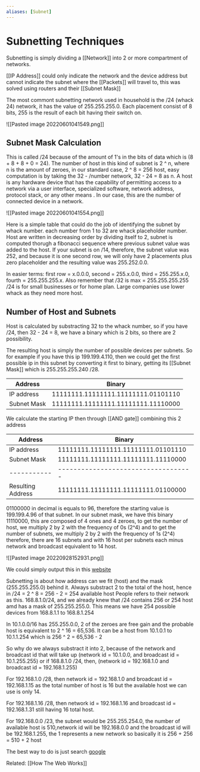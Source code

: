 ```yaml
---
aliases: [Subnet]
---
```

# Subnetting Techniques
Subnetting is simply dividing a [[Network]] into 2 or more compartment of networks. 

[[IP Address]] could only indicate the network and the device address but cannot indicate the subnet where the [[Packets]] will travel to, this was solved using routers and their [[Subnet Mask]]

The most commont subnetting network used in household is the /24 (whack 24) network, it has the value of 255.255.255.0. Each placement consist of 8 bits, 255 is the result of each bit having their switch on. 

![[Pasted image 20220601041549.png]]

## Subnet Mask Calculation
This is called /24 because of the amount of 1's in the bits of data which is (8 + 8 + 8 + 0 = 24). The number of host in this kind of subnet is 2 ^ n, where n is the amount of zeroes, in our standard case, 2 ^ 8 = 256 host, easy computation is by taking the 32  -  /number network, 32 - 24 = 8  as n. A host is any hardware device that has the capability of permitting access to a network via a user interface, specialized software, network address, protocol stack, or any other means . In our case, this are the number of connected device in a network.

![[Pasted image 20220601041554.png]]

Here is a simple table that could do the job of identifying the subnet by whack number. each number from 1 to 32 are whack placeholder number. Host are written in decreasing order by dividing itself to 2, subnet is computed thorugh a fibonacci sequence where previous subnet value was added to the host. If your subnet is on /14, therefore, the subnet value was 252, and because it is one second row, we will only have 2 placements plus zero placeholder and the resulting value was 255.252.0.0. 

In easier terms: first row = x.0.0.0, second = 255.x.0.0, third = 255.255.x.0, fourth = 255.255.255.x. Also remember that /32 is max = 255.255.255.255
/24 is for small businesses or for home plan. Large companies use lower whack as they need more host. 

## Number of Host and Subnets
Host is calculated by substracting 32 to the whack number, so if you have /24, then 32 - 24 = 8, we have a binary which is 2 bits, so there are 2 possibility.

The resulting host is simply the number of possible devices per subnets. So for example if you have this ip 199.199.4.110, then we could get the first possible ip in this subnet by converting it first to binary, getting its [[Subnet Mask]] which is 255.255.255.240 /28. 

| Address     | Binary                              |
| ----------- | ----------------------------------- |
| IP address  | 11111111.11111111.11111111.01101110 |
| Subnet Mask | 11111111.11111111.11111111.11110000 |

We calculate the starting IP then through [[AND gate]] combining this 2 address

| Address           | Binary                              |
| ----------------- | ----------------------------------- |
| IP address        | 11111111.11111111.11111111.01101110 |
| Subnet Mask       | 11111111.11111111.11111111.11110000 |
| -----------       | ----------------------------------- |
| Resulting Address | 11111111.11111111.11111111.01100000 |

01100000 in decimal is equals to 96, therefore the starting value is 199.199.4.96 of that subnet. 
In our subnet mask, we have this binary 11110000, this are composed of 4 ones and 4 zeroes, to get the number of host, we multiply 2 by 2 with the frequency of 0s (2^4) and to get the number of subnets, we multiply 2 by 2 with the frequency of 1s (2^4) therefore, there are 16 subnets and with 16 host per subnets each minus network and broadcast equivalent to 14 host. 

![[Pasted image 20220928152931.png]]

We could simply output this in this [website](https://www.calculator.net/ip-subnet-calculator.html?cclass=any&csubnet=28&cip=199.199.4.110&ctype=ipv4&printit=0&x=115&y=17)

Subnetting is about how address can we fit (host) and the mask (255.255.255.0) behind it.
Always substract 2 to the total of the host, hence in /24 = 2 ^ 8 = 256 - 2 = 254 available host
People refers to their network as this. 168.8.1.0/24, and we already knew that /24 contains 256 or 254 host amd has a mask of 255.255.255.0. This means we have 254 possible devices from 168.8.1.1 to 168.8.1.254

In 10.1.0.0/16 has 255.255.0.0, 2 of the zeroes are free gain and the probable host is equivalent to 2 ^ 16 = 65,536. It can be a host from 10.1.0.1 to 10.1.1.254 which is 256 ^ 2 = 65,536 - 2

So why do we always substract it into 2, because of the network and broadcast id that will take up (network id = 10.1.0.0, and broadcast id = 10.1.255.255) or if 168.8.1.0 /24, then, 
(network id = 192.168.1.0 and broadcast id = 192.168.1.255)

For 192.168.1.0 /28, then network id = 192.168.1.0 and broadcast id = 192.168.1.15 as the total number of host is 16 but the available host we can use is only 14.

For 192.168.1.16 /28, then network id = 192.168.1.16 and broadcast id = 192.168.1.31 still having 16 total host.  

For 192.168.0.0 /23, the subnet would be 255.255.254.0,  the number of available host is 510,network id will be 192.168.0.0 and the broadcast id will be 192.168.1.255, the 1 represents a new network so basically it is 256 + 256  = 510 + 2 host

The best way to do is just search [google](https://www.ipaddressguide.com/)




Related: [[How The Web Works]]
 



